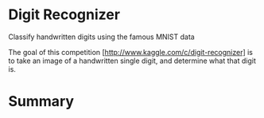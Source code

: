 Digit Recognizer
===============

Classify handwritten digits using the famous MNIST data 

The goal of this competition [http://www.kaggle.com/c/digit-recognizer] is to take an image of a handwritten single digit, and determine what that digit is.

Summary
======
